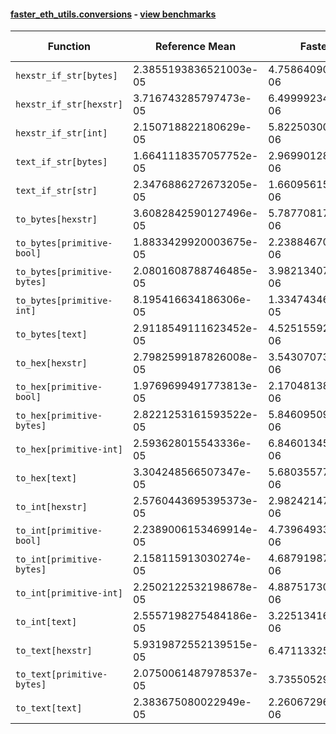 #### [faster_eth_utils.conversions](https://github.com/BobTheBuidler/faster-eth-utils/blob/BobTheBuidler-patch-4/faster_eth_utils/conversions.py) - [view benchmarks](https://github.com/BobTheBuidler/faster-eth-utils/blob/BobTheBuidler-patch-4/benchmarks/test_conversions_benchmarks.py)

| Function | Reference Mean | Faster Mean | % Change | Speedup (%) | x Faster | Faster |
|----------|---------------|-------------|----------|-------------|----------|--------|
| `hexstr_if_str[bytes]` | 2.3855193836521003e-05 | 4.758640900614995e-06 | 80.05% | 401.30% | 5.01x | ✅ |
| `hexstr_if_str[hexstr]` | 3.716743285797473e-05 | 6.499992345115584e-06 | 82.51% | 471.81% | 5.72x | ✅ |
| `hexstr_if_str[int]` | 2.150718822180629e-05 | 5.822503004064093e-06 | 72.93% | 269.38% | 3.69x | ✅ |
| `text_if_str[bytes]` | 1.6641118357057752e-05 | 2.9699012802643528e-06 | 82.15% | 460.33% | 5.60x | ✅ |
| `text_if_str[str]` | 2.3476886272673205e-05 | 1.6609561564350976e-06 | 92.93% | 1313.46% | 14.13x | ✅ |
| `to_bytes[hexstr]` | 3.6082842590127496e-05 | 5.7877081799632075e-06 | 83.96% | 523.44% | 6.23x | ✅ |
| `to_bytes[primitive-bool]` | 1.8833429920003675e-05 | 2.2388467005852338e-06 | 88.11% | 741.21% | 8.41x | ✅ |
| `to_bytes[primitive-bytes]` | 2.0801608788746485e-05 | 3.982134070535916e-06 | 80.86% | 422.37% | 5.22x | ✅ |
| `to_bytes[primitive-int]` | 8.195416634186306e-05 | 1.3347434658456898e-05 | 83.71% | 514.01% | 6.14x | ✅ |
| `to_bytes[text]` | 2.9118549111623452e-05 | 4.525155928172867e-06 | 84.46% | 543.48% | 6.43x | ✅ |
| `to_hex[hexstr]` | 2.7982599187826008e-05 | 3.5430707369877033e-06 | 87.34% | 689.78% | 7.90x | ✅ |
| `to_hex[primitive-bool]` | 1.9769699491773813e-05 | 2.1704813885427394e-06 | 89.02% | 810.84% | 9.11x | ✅ |
| `to_hex[primitive-bytes]` | 2.8221253161593522e-05 | 5.8460950921419706e-06 | 79.28% | 382.74% | 4.83x | ✅ |
| `to_hex[primitive-int]` | 2.593628015543336e-05 | 6.846013458783671e-06 | 73.60% | 278.85% | 3.79x | ✅ |
| `to_hex[text]` | 3.304248566507347e-05 | 5.6803557728818595e-06 | 82.81% | 481.70% | 5.82x | ✅ |
| `to_int[hexstr]` | 2.5760443695395373e-05 | 2.982421476860276e-06 | 88.42% | 763.74% | 8.64x | ✅ |
| `to_int[primitive-bool]` | 2.2389006153469914e-05 | 4.7396493329454575e-06 | 78.83% | 372.38% | 4.72x | ✅ |
| `to_int[primitive-bytes]` | 2.158115913030274e-05 | 4.687919879759838e-06 | 78.28% | 360.36% | 4.60x | ✅ |
| `to_int[primitive-int]` | 2.2502122532198678e-05 | 4.8875173066129386e-06 | 78.28% | 360.40% | 4.60x | ✅ |
| `to_int[text]` | 2.5557198275484186e-05 | 3.225134163041518e-06 | 87.38% | 692.44% | 7.92x | ✅ |
| `to_text[hexstr]` | 5.9319872552139515e-05 | 6.47113325109706e-06 | 89.09% | 816.68% | 9.17x | ✅ |
| `to_text[primitive-bytes]` | 2.0750061487978537e-05 | 3.73550529181248e-06 | 82.00% | 455.48% | 5.55x | ✅ |
| `to_text[text]` | 2.383675080022949e-05 | 2.260672964806906e-06 | 90.52% | 954.41% | 10.54x | ✅ |
